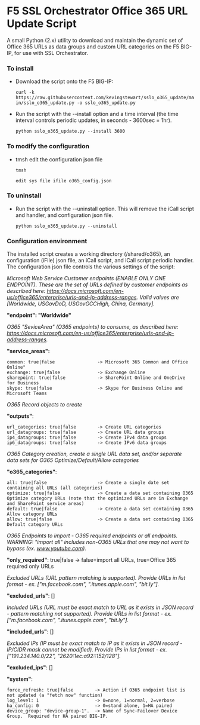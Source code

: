 # F5 SSL Orchestrator Office 365 URL Update Script
A small Python (2.x) utility to download and maintain the dynamic set of Office 365 URLs as data groups and custom URL categories on the F5 BIG-IP, for use with SSL Orchestrator.

### To install 
- Download the script onto the F5 BIG-IP:

  `curl -k https://raw.githubusercontent.com/kevingstewart/sslo_o365_update/main/sslo_o365_update.py -o sslo_o365_update.py`

- Run the script with the --install option and a time interval (the time interval controls periodic updates, in seconds - 3600sec = 1hr).

  `python sslo_o365_update.py --install 3600`

### To modify the configuration
- tmsh edit the configuration json file

  `tmsh`
  
  `edit sys file ifile o365_config.json`

### To uninstall
- Run the script with the --uninstall option. This will remove the iCall script and handler, and configuration json file.

  `python sslo_o365_update.py --uninstall`

### Configuration environment
The installed script creates a working directory (/shared/o365), an configuration (iFile) json file, an iCall script, and iCall script periodic handler.
The configuration json file controls the various settings of the script:


*Microsoft Web Service Customer endpoints (ENABLE ONLY ONE ENDPOINT). These are the set of URLs defined by customer endpoints as described here: https://docs.microsoft.com/en-us/office365/enterprise/urls-and-ip-address-ranges. Valid values are [Worldwide, USGovDoD, USGovGCCHigh, China, Germany].*

**"endpoint": "Worldwide"**


*O365 "SeviceArea" (O365 endpoints) to consume, as described here: https://docs.microsoft.com/en-us/office365/enterprise/urls-and-ip-address-ranges.*

**"service_areas":**

    common: true|false                -> Microsoft 365 Common and Office Online"
    exchange: true|false              -> Exchange Online  
    sharepoint: true|false            -> SharePoint Online and OneDrive for Business
    skype: true|false                 -> Skype for Business Online and Microsoft Teams


*O365 Record objects to create*    

**"outputs"**: 

    url_categories: true|false        -> Create URL categories
    url_datagroups: true|false        -> Create URL data groups
    ip4_datagroups: true|false        -> Create IPv4 data groups
    ip6_datagroups: true|false        -> Create IPv6 data groups


*O365 Category creation, create a single URL data set, and/or separate data sets for O365 Optimize/Default/Allow categories*

**"o365_categories"**:                  

    all: true|false                   -> Create a single date set containing all URLs (all categories)
    optimize: true|false              -> Create a data set containing O365 Optimize category URLs (note that the optimized URLs are in Exchange and SharePoint service areas)
    default: true|false               -> Create a data set containing O365 Allow category URLs
    allow: true|false                 -> Create a data set containing O365 Default category URLs


*O365 Endpoints to import - O365 required endpoints or all endpoints. WARNING: "import all" includes non-O365 URLs that one may not want to bypass (ex. www.youtube.com).*

**"only_required"**: true|false       -> false=import all URLs, true=Office 365 required only URLs


*Excluded URLs (URL pattern matching is supported). Provide URLs in list format - ex. ["m.facebook.com", ".itunes.apple.com", "bit.ly"].*

**"excluded_urls"**: []


*Included URLs (URL must be exact match to URL as it exists in JSON record - pattern matching not supported). Provide URLs in list format - ex. ["m.facebook.com", ".itunes.apple.com", "bit.ly"].*    

**"included_urls"**: [] 
   
   
*Excluded IPs (IP must be exact match to IP as it exists in JSON record - IP/CIDR mask cannot be modified). Provide IPs in list format - ex. ["191.234.140.0/22", "2620:1ec:a92::152/128"].*

**"excluded_ips"**: [] 


**"system"**:

    force_refresh: true|false        -> Action if O365 endpoint list is not updated (a "fetch now" function)
    log_level: 1                     -> 0=none, 1=normal, 2=verbose
    ha_config: 0                     -> 0=stand alone, 1=HA paired
    device_group: "device-group-1".  -> Name of Sync-Failover Device Group.  Required for HA paired BIG-IP.
   
 

